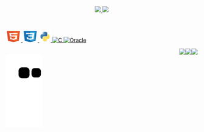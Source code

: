 <div align="center">
  <a href="https://github.com/19loren">
  <img height="180em" src="https://github-readme-stats.vercel.app/api?username=19loren&show_icons=true&theme=omni&include_all_commits=true&count_private=true"/>
  <img height="180em" src="https://github-readme-stats.vercel.app/api/top-langs/?username=19loren&layout=compact&langs_count=7&theme=omni"/>
</div>

  ##
 
 <div style="display: inline_block"><br> 
  <img alt="HTML" height="30" width="40" src="https://raw.githubusercontent.com/devicons/devicon/master/icons/html5/html5-original.svg">
  <img alt="CSS" height="30" width="40" src="https://raw.githubusercontent.com/devicons/devicon/master/icons/css3/css3-original.svg">
  <img alt="Python" height="30" with="40" src="https://raw.githubusercontent.com/devicons/devicon/master/icons/python/python-original.svg">
  <img alt="C" height="30" width="40" img src="https://cdn.jsdelivr.net/gh/devicons/devicon/icons/c/c-original.svg"/>
  <img alt="Oracle" height="40" width="60" img src="https://cdn.jsdelivr.net/gh/devicons/devicon/icons/oracle/oracle-original.svg"/>  

  <a href="https://discord.gg/639995140911398923" class="fa-brands fa-discord"><img align="right" src="https://icongr.am/material/discord.svg?size=38&color=e8dede"></a> 
  <a href = "mailto:lorzsev@gmail.com"><img align="right" src="https://icongr.am/fontawesome/envelope-square.svg?size=38&color=e8dede" target="_blank"></a>
  <a href="https://www.linkedin.com/in/loren-tavolaro-9bb207234/" target="_blank"><img align="right" src="https://icongr.am/fontawesome/linkedin-square.svg?size=38&color=e8dede"></a>
  
</div>
       
  ##
 
<div> 
  
 
![Snake animation](https://github.com/19loren/19loren/blob/output/github-contribution-grid-snake.svg)
 
</div>
          
##

